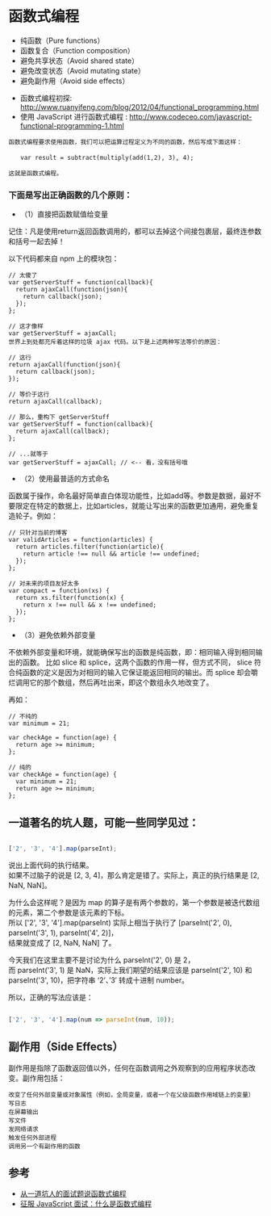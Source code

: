 # 函数式编程

- 纯函数（Pure functions）
- 函数复合（Function composition）
- 避免共享状态（Avoid shared state）
- 避免改变状态（Avoid mutating state）
- 避免副作用（Avoid side effects）

* 函数式编程初探: http://www.ruanyifeng.com/blog/2012/04/functional_programming.html
* 使用 JavaScript 进行函数式编程 : http://www.codeceo.com/javascript-functional-programming-1.html

```
函数式编程要求使用函数，我们可以把运算过程定义为不同的函数，然后写成下面这样：

　　var result = subtract(multiply(add(1,2), 3), 4);

这就是函数式编程。
```


### 下面是写出正确函数的几个原则：

- （1）直接把函数赋值给变量

记住：凡是使用return返回函数调用的，都可以去掉这个间接包裹层，最终连参数和括号一起去掉！

以下代码都来自 npm 上的模块包：
```
// 太傻了
var getServerStuff = function(callback){
  return ajaxCall(function(json){
    return callback(json);
  });
};

// 这才像样
var getServerStuff = ajaxCall;
世界上到处都充斥着这样的垃圾 ajax 代码。以下是上述两种写法等价的原因：

// 这行
return ajaxCall(function(json){
  return callback(json);
});

// 等价于这行
return ajaxCall(callback);

// 那么，重构下 getServerStuff
var getServerStuff = function(callback){
  return ajaxCall(callback);
};

// ...就等于
var getServerStuff = ajaxCall; // <-- 看，没有括号哦
```
- （2）使用最普适的方式命名

函数属于操作，命名最好简单直白体现功能性，比如add等。参数是数据，最好不要限定在特定的数据上，比如articles，就能让写出来的函数更加通用，避免重复造轮子。例如：

```
// 只针对当前的博客
var validArticles = function(articles) {
  return articles.filter(function(article){
    return article !== null && article !== undefined;
  });
};

// 对未来的项目友好太多
var compact = function(xs) {
  return xs.filter(function(x) {
    return x !== null && x !== undefined;
  });
};
```

- （3）避免依赖外部变量

不依赖外部变量和环境，就能确保写出的函数是纯函数，即：相同输入得到相同输出的函数。 比如 slice 和 splice，这两个函数的作用一样，但方式不同， slice 符合纯函数的定义是因为对相同的输入它保证能返回相同的输出。而 splice 却会嚼烂调用它的那个数组，然后再吐出来，即这个数组永久地改变了。

再如：

```
// 不纯的
var minimum = 21;

var checkAge = function(age) {
  return age >= minimum;
};

// 纯的
var checkAge = function(age) {
  var minimum = 21;
  return age >= minimum;
};
```


## 一道著名的坑人题，可能一些同学见过：

```JavaScript

['2', '3', '4'].map(parseInt);
```

说出上面代码的执行结果。  
如果不过脑子的说是 [2, 3, 4]，那么肯定是错了。实际上，真正的执行结果是 [2, NaN, NaN]。

为什么会这样呢？是因为 map 的算子是有两个参数的，第一个参数是被迭代数组的元素，第二个参数是该元素的下标。  
所以 ['2', '3', '4'].map(parseInt) 实际上相当于执行了 [parseInt('2', 0), parseInt('3', 1), parseInt('4', 2)]，  
结果就变成了 [2, NaN, NaN] 了。

今天我们在这里主要不是讨论为什么 parseInt('2', 0) 是 2，  
而 parseInt('3', 1) 是 NaN，实际上我们期望的结果应该是 parseInt('2', 10) 和  
parseInt('3', 10)，把字符串 ‘2’、’3′ 转成十进制 number。

所以，正确的写法应该是：

```JavaScript

['2', '3', '4'].map(num => parseInt(num, 10));
```


## 副作用（Side Effects）
副作用是指除了函数返回值以外，任何在函数调用之外观察到的应用程序状态改变。副作用包括：

```
改变了任何外部变量或对象属性（例如，全局变量，或者一个在父级函数作用域链上的变量）
写日志
在屏幕输出
写文件
发网络请求
触发任何外部进程
调用另一个有副作用的函数
```


## 参考
- [从一道坑人的面试题说函数式编程](http://web.jobbole.com/90916/)
- [征服 JavaScript 面试：什么是函数式编程](http://web.jobbole.com/90116/)
